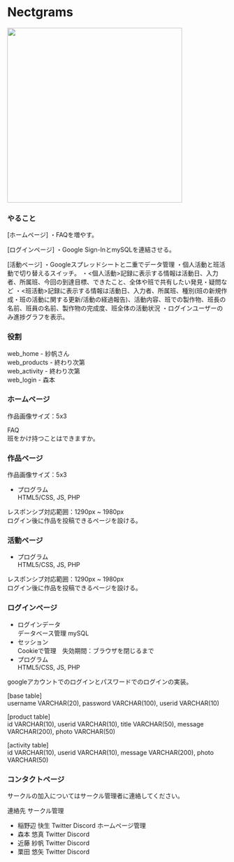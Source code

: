 # Nectgrams
<img src="https://user-images.githubusercontent.com/28892090/99180929-ee6d6f80-276d-11eb-8453-f8e0e8e817c4.png" width="400">  

### やること
[ホームページ]
・FAQを増やす。

[ログインページ]
・Google Sign-InとmySQLを連結させる。

[活動ページ]
・Googleスプレッドシートと二重でデータ管理
・個人活動と班活動で切り替えるスイッチ。
・<個人活動>記録に表示する情報は活動日、入力者、所属班、今回の到達目標、できたこと、全体や班で共有したい発見・疑問など
・<班活動>記録に表示する情報は活動日、入力者、所属班、種別(班の新規作成・班の活動に関する更新/活動の経過報告)、活動内容、班での製作物、班長の名前、班員の名前、製作物の完成度、班全体の活動状況
・ログインユーザーのみ進捗グラフを表示。

### 役割
web_home - 紗帆さん  
web_products - 終わり次第  
web_activity - 終わり次第  
web_login - 森本  

### ホームページ
作品画像サイズ：5x3  

FAQ  
班をかけ持つことはできますか。  

### 作品ページ
作品画像サイズ：5x3  

- プログラム  
HTML5/CSS, JS, PHP

レスポンシブ対応範囲：1290px ~ 1980px  
ログイン後に作品を投稿できるページを設ける。  

### 活動ページ

- プログラム  
HTML5/CSS, JS, PHP

レスポンシブ対応範囲：1290px ~ 1980px  
ログイン後に作品を投稿できるページを設ける。  

### ログインページ

- ログインデータ  
データベース管理 mySQL
- セッション  
Cookieで管理　失効期間：ブラウザを閉じるまで  
- プログラム  
HTML5/CSS, JS, PHP

googleアカウントでのログインとパスワードでのログインの実装。  

[base table]  
username VARCHAR(20), password VARCHAR(100), userid VARCHAR(10)  

[product table]  
id VARCHAR(10), userid VARCHAR(10), title VARCHAR(50), message VARCHAR(200), photo VARCHAR(50)  

[activity table]  
id VARCHAR(10), userid VARCHAR(10), message VARCHAR(200), photo VARCHAR(50)  

### コンタクトページ
サークルの加入についてはサークル管理者に連絡してください。

連絡先
サークル管理
- 稲野辺 快生 Twitter Discord
ホームページ管理
- 森本 悠真 Twitter Discord
- 近藤 紗帆 Twitter Discord
- 栗田 悠矢 Twitter Discord
